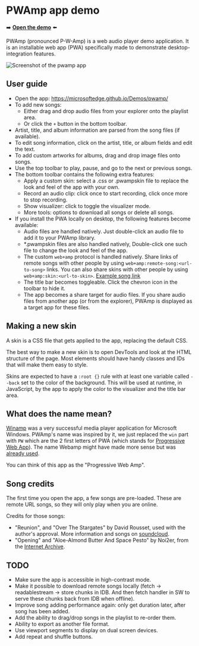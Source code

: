 # PWAmp app demo

➡️ **[Open the demo](https://microsoftedge.github.io/Demos/pwamp/)** ⬅️

PWAmp (pronounced P-W-Amp) is a web audio player demo application. It is an installable web app (PWA) specifically made to demonstrate desktop-integration features.

![Screenshot of the pwamp app](screenshot-playlist.png)

## User guide

* Open the app: https://microsoftedge.github.io/Demos/pwamp/
* To add new songs:
  * Either drag and drop audio files from your explorer onto the playlist area.
  * Or click the `+` button in the bottom toolbar.
* Artist, title, and album information are parsed from the song files (if available).
* To edit song information, click on the artist, title, or album fields and edit the text.
* To add custom artworks for albums, drag and drop image files onto songs.
* Use the top toolbar to play, pause, and go to the next or previous songs.
* The bottom toolbar contains the following extra features:
  * Apply a custom skin: select a .css or .pwampskin file to replace the look and feel of the app with your own.
  * Record an audio clip: click once to start recording, click once more to stop recording.
  * Show visualizer: click to toggle the visualizer mode.
  * More tools: options to download all songs or delete all songs.
* If you install the PWA locally on desktop, the following features become available:
  * Audio files are handled natively. Just double-click an audio file to add it to your PWAmp library.
  * *.pwampskin files are also handled natively, Double-click one such file to change the look and feel of the app.
  * The custom `web+amp` protocol is handled natively. Share links of remote songs with other people by using `web+amp:remote-song:<url-to-song>` links. You can also share skins with other people by using `web+amp:skin:<url-to-skin>`.
    [Example song link](web+amp:remote-song:ia803003.us.archive.org/17/items/78_by-the-light-of-the-silvery-moon_fats-waller-and-his-rhythm-fats-waller-the-dee_gbia0153541a/BY%20THE%20LIGHT%20OF%20THE%20SILVERY%20-%20%22Fats%22%20Waller%20and%20his%20Rhythm.mp3)
  * The title bar becomes toggleable. Click the chevron icon in the toolbar to hide it.
  * The app becomes a share target for audio files. If you share audio files from another app (or from the explorer), PWAmp is displayed as a target app for these files.

## Making a new skin

A skin is a CSS file that gets applied to the app, replacing the default CSS.

The best way to make a new skin is to open DevTools and look at the HTML structure of the page. Most elements should have handy classes and IDs that will make them easy to style.

Skins are expected to have a `:root {}` rule with at least one variable called `--back` set to the color of the background. This will be used at runtime, in JavaScript, by the app to apply the color to the visualizer and the title bar area.

## What does the name mean?

[Winamp](https://en.wikipedia.org/wiki/Winamp) was a very successful media player application for Microsoft Windows. PWAmp's name was inspired by it, we just replaced the `win` part with `PW` which are the 2 first letters of PWA (which stands for [Progressive Web App](https://learn.microsoft.com/microsoft-edge/progressive-web-apps/)). The name Webamp might have made more sense but was [already used](https://webamp.org/).

You can think of this app as the "Progressive Web Amp".

## Song credits

The first time you open the app, a few songs are pre-loaded. These are remote URL songs, so they will only play when you are online.

Credits for those songs:

* "Reunion", and "Over The Stargates" by David Rousset, used with the author's approval. More information and songs on [soundcloud](https://soundcloud.com/david-rousset).
* "Opening" and "Aloe-Almond Butter And Space Pesto" by Noi2er, from the [Internet Archive](https://archive.org/details/DWK382).

## TODO

* Make sure the app is accessible in high-contrast mode.
* Make it possible to download remote songs locally (fetch -> readablestream -> store chunks in IDB. And then fetch handler in SW to serve these chunks back from IDB when offline).
* Improve song adding performance again: only get duration later, after song has been added.
* Add the ability to drag/drop songs in the playlist to re-order them.
* Ability to export as another file format.
* Use viewport segments to display on dual screen devices.
* Add repeat and shuffle buttons.